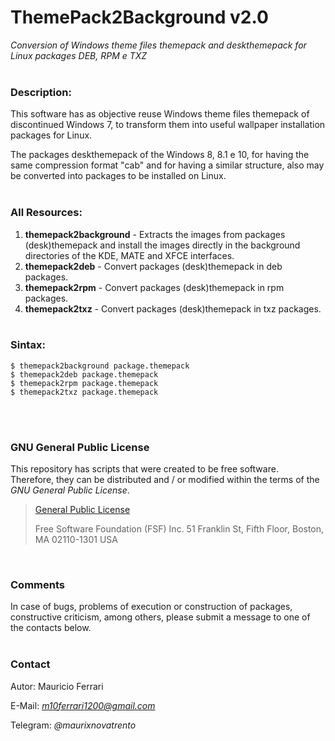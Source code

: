 # ThemePack2Background v2.0
*Conversion of Windows theme files themepack and deskthemepack for Linux packages DEB, RPM e TXZ*
<br/><br/>

### Description:

This software has as objective reuse Windows theme files themepack of discontinued Windows 7, to transform them into useful wallpaper installation packages for Linux.

The packages deskthemepack of the Windows 8, 8.1 e 10, for having the same compression format "cab" and for having a similar structure, also may be converted into packages to be installed on Linux.
<br/><br/>

### All Resources:

1) **themepack2background** - Extracts the images from packages (desk)themepack and install the images directly in the background directories of the KDE, MATE and XFCE interfaces.<br/>
2) **themepack2deb** - Convert packages (desk)themepack in deb packages.<br/>
3) **themepack2rpm** - Convert packages (desk)themepack in rpm packages.<br/>
4) **themepack2txz** - Convert packages (desk)themepack in txz packages.
<br/><br/>

### Sintax:
```
$ themepack2background package.themepack
$ themepack2deb package.themepack
$ themepack2rpm package.themepack
$ themepack2txz package.themepack
```
<br/><br/>

### GNU General Public License

This repository has scripts that were created to be free software.<br/>
Therefore, they can be distributed and / or modified within the terms of the *GNU General Public License*.

>[General Public License](https://pt.wikipedia.org/wiki/GNU_General_Public_License)
>
>Free Software Foundation (FSF) Inc. 51 Franklin St, Fifth Floor, Boston, MA 02110-1301 USA
<br/>

### Comments

In case of bugs, problems of execution or construction of packages, constructive criticism, among others, please submit a message to one of the contacts below.
<br/><br/>

### Contact

Autor: Mauricio Ferrari

E-Mail: *m10ferrari1200@gmail.com*

Telegram: *@maurixnovatrento*
